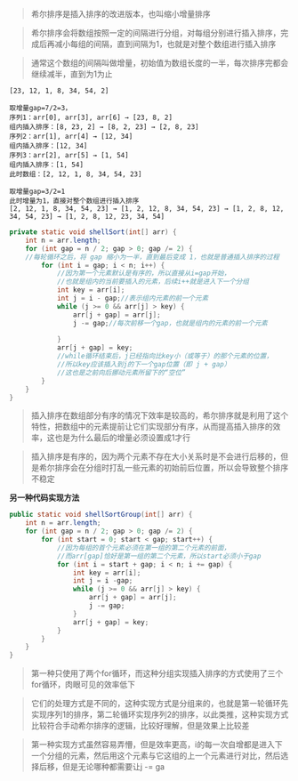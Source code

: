 
>希尔排序是插入排序的改进版本，也叫缩小增量排序

>希尔排序会将数组按照一定的间隔进行分组，对每组分别进行插入排序，完成后再减小每组的间隔，直到间隔为1，也就是对整个数组进行插入排序

>通常这个数组的间隔叫做增量，初始值为数组长度的一半，每次排序完都会继续减半，直到为1为止

```
[23, 12, 1, 8, 34, 54, 2]

取增量gap=7/2=3，
序列1：arr[0], arr[3], arr[6] → [23, 8, 2]
组内插入排序：[8, 23, 2] → [8, 2, 23] → [2, 8, 23]
序列2：arr[1], arr[4] → [12, 34]
组内插入排序：[12, 34]
序列3：arr[2], arr[5] → [1, 54]
组内插入排序：[1, 54]
此时数组：[2, 12, 1, 8, 34, 54, 23]

取增量gap=3/2=1
此时增量为1，直接对整个数组进行插入排序
[2, 12, 1, 8, 34, 54, 23] → [1, 2, 12, 8, 34, 54, 23] → [1, 2, 8, 12, 34, 54, 23] → [1, 2, 8, 12, 23, 34, 54]
```

```java
private static void shellSort(int[] arr) {  
    int n = arr.length;  
    for (int gap = n / 2; gap > 0; gap /= 2) {
    //每轮循环之后，将 gap 缩小为一半，直到最后变成 1，也就是普通插入排序的过程  
        for (int i = gap; i < n; i++) {  
            //因为第一个元素默认是有序的，所以直接从i=gap开始，
            //也就是组内的当前要插入的元素，后续i++就是进入下一个分组  
            int key = arr[i];  
            int j = i - gap;//表示组内元素的前一个元素  
            while (j >= 0 && arr[j] > key) {  
                arr[j + gap] = arr[j];  
                j -= gap;//每次前移一个gap，也就是组内的元素的前一个元素
			               
            }  
            arr[j + gap] = key; 
            //while循环结束后，j已经指向比key小（或等于）的那个元素的位置，
			//所以key应该插入到j的下一个gap位置（即 j + gap）
			//这也是之前向后挪动元素所留下的“空位”
        }  
    }  
}
```

>插入排序在数组部分有序的情况下效率是较高的，希尔排序就是利用了这个特性，把数组中的元素提前让它们实现部分有序，从而提高插入排序的效率，这也是为什么最后的增量必须设置成1才行

>插入排序是有序的，因为两个元素不存在大小关系时是不会进行后移的，但是希尔排序会在分组时打乱一些元素的初始前后位置，所以会导致整个排序不稳定

**另一种代码实现方法**

```java
public static void shellSortGroup(int[] arr) {  
    int n = arr.length;  
    for (int gap = n / 2; gap > 0; gap /= 2) {  
        for (int start = 0; start < gap; start++) {  
            //因为每组的首个元素必须在第一组的第二个元素的前面，
            //而arr[gap]恰好是第一组的第二个元素，所以start必须小于gap  
            for (int i = start + gap; i < n; i += gap) {  
                int key = arr[i];  
                int j = i -gap;  
                while (j >= 0 && arr[j] > key) {  
                    arr[j + gap] = arr[j];  
                    j -= gap;  
                }  
                arr[j + gap] = key;  
            }  
        }  
    }  
}
```

>第一种只使用了两个for循环，而这种分组实现插入排序的方式使用了三个for循环，肉眼可见的效率低下

>它们的处理方式是不同的，这种实现方式是分组来的，也就是第一轮循环先实现序列1的排序，第二轮循环实现序列2的排序，以此类推，这种实现方式比较符合手动希尔排序的逻辑，比较好理解，但是效果上比较差

>第一种实现方式虽然容易弄懵，但是效率更高，i的每一次自增都是进入下一个分组的元素，然后用这个元素与它这组的上一个元素进行对比，然后选择后移，但是无论哪种都需要让j -= ga